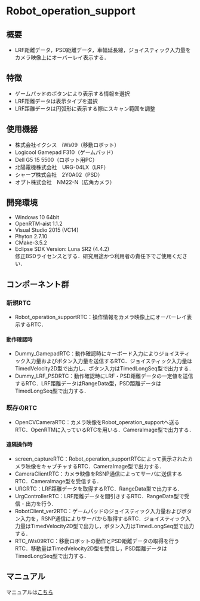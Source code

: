 # Robot_operation_support

## 概要
- LRF距離データ，PSD距離データ，車幅延長線，ジョイスティック入力量をカメラ映像上にオーバーレイ表示する．

## 特徴
- ゲームパッドのボタンにより表示する情報を選択
- LRF距離データは表示タイプを選択
- LRF距離データは円弧形に表示する際にスキャン範囲を調整

## 使用機器
- 株式会社イクシス　iWs09（移動ロボット）
- Logicool Gamepad F310（ゲームパッド）
- Dell G5 15 5500（ロボット用PC）
- 北陽電機株式会社　URG-04LX（LRF）
- シャープ株式会社　2Y0A02（PSD）
- オプト株式会社　NM22-N（広角カメラ）
## 開発環境
- Windows 10 64bit
- OpenRTM-aist 1.1.2
- Visual Studio 2015 (VC14)
- Phyton 2.7.10
- CMake-3.5.2
- Eclipse SDK Version: Luna SR2 (4.4.2)  
修正BSDライセンスとする．研究用途かつ利用者の責任下でご使用ください．

## コンポーネント群
### 新規RTC
- Robot_operation_supportRTC：操作情報をカメラ映像上にオーバーレイ表示するRTC．
#### 動作確認時
- Dummy_GamepadRTC：動作確認時にキーボード入力によりジョイスティック入力量およびボタン入力量を送信するRTC．ジョイスティック入力量はTimedVelocity2D型で出力し、ボタン入力はTimedLongSeq型で出力する．
- Dummy_LRF_PSDRTC：動作確認時にLRF・PSD距離データの一定値を送信するRTC．LRF距離データはRangeData型，PSD距離データはTimedLongSeq型で出力する．

### 既存のRTC
- OpenCVCameraRTC：カメラ映像をRobot_operation_supportへ送るRTC．OpenRTMに入っているRTCを用いる．CameraImage型で出力する．
#### 遠隔操作時
- screen_captureRTC：Robot_operation_supportRTCによって表示されたカメラ映像をキャプチャするRTC．CameraImage型で出力する．
- CameraClientRTC：カメラ映像をRSNP通信によってサーバに送信するRTC．CameraImage型を受信する．
- URGRTC：LRF距離データを取得するRTC．RangeData型で出力する．
- UrgControllerRTC：LRF距離データを間引きするRTC．RangeData型で受信・出力を行う．
- RobotClient_ver2RTC：ゲームパッドのジョイスティック入力量およびボタン入力を，RSNP通信によりサーバから取得するRTC．ジョイスティック入力量はTimedVelocity2D型で出力し，ボタン入力はTimedLongSeq型で出力する．
- RTC_iWs09RTC：移動ロボットの動作とPSD距離データの取得を行うRTC．移動量はTimedVelocity2D型を受信し，PSD距離データはTimedLongSeq型で出力する．

## マニュアル
マニュアルは[こちら](https://github.com/Y-Yamamoto0/Robot_operation_support/blob/main/SI2021_%E3%83%9E%E3%83%8B%E3%83%A5%E3%82%A2%E3%83%AB.pdf)
